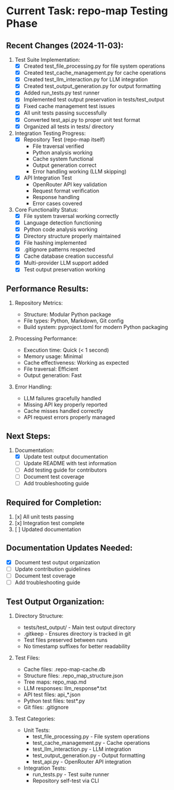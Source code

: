 # Current Task: repo-map Testing Phase

## Recent Changes (2024-11-03):

1. Test Suite Implementation:
   - [x] Created test_file_processing.py for file system operations
   - [x] Created test_cache_management.py for cache operations
   - [x] Created test_llm_interaction.py for LLM integration
   - [x] Created test_output_generation.py for output formatting
   - [x] Added run_tests.py test runner
   - [x] Implemented test output preservation in tests/test_output
   - [x] Fixed cache management test issues
   - [x] All unit tests passing successfully
   - [x] Converted test_api.py to proper unit test format
   - [x] Organized all tests in tests/ directory

2. Integration Testing Progress:
   - [x] Repository Test (repo-map itself)
     * File traversal verified
     * Python analysis working
     * Cache system functional
     * Output generation correct
     * Error handling working (LLM skipping)
   - [x] API Integration Test
     * OpenRouter API key validation
     * Request format verification
     * Response handling
     * Error cases covered

3. Core Functionality Status:
   - [x] File system traversal working correctly
   - [x] Language detection functioning
   - [x] Python code analysis working
   - [x] Directory structure properly maintained
   - [x] File hashing implemented
   - [x] .gitignore patterns respected
   - [x] Cache database creation successful
   - [x] Multi-provider LLM support added
   - [x] Test output preservation working

## Performance Results:

1. Repository Metrics:
   - Structure: Modular Python package
   - File types: Python, Markdown, Git config
   - Build system: pyproject.toml for modern Python packaging

2. Processing Performance:
   - Execution time: Quick (< 1 second)
   - Memory usage: Minimal
   - Cache effectiveness: Working as expected
   - File traversal: Efficient
   - Output generation: Fast

3. Error Handling:
   - LLM failures gracefully handled
   - Missing API key properly reported
   - Cache misses handled correctly
   - API request errors properly managed

## Next Steps:

1. Documentation:
   - [x] Update test output documentation
   - [ ] Update README with test information
   - [ ] Add testing guide for contributors
   - [ ] Document test coverage
   - [ ] Add troubleshooting guide

## Required for Completion:
1. [x] All unit tests passing
2. [x] Integration test complete
3. [ ] Updated documentation

## Documentation Updates Needed:
- [x] Document test output organization
- [ ] Update contribution guidelines
- [ ] Document test coverage
- [ ] Add troubleshooting guide

## Test Output Organization:

1. Directory Structure:
   - tests/test_output/ - Main test output directory
   - .gitkeep - Ensures directory is tracked in git
   - Test files preserved between runs
   - No timestamp suffixes for better readability

2. Test Files:
   - Cache files: .repo-map-cache.db
   - Structure files: .repo_map_structure.json
   - Tree maps: repo_map.md
   - LLM responses: llm_response*.txt
   - API test files: api_*.json
   - Python test files: test*.py
   - Git files: .gitignore

3. Test Categories:
   - Unit Tests:
     * test_file_processing.py - File system operations
     * test_cache_management.py - Cache operations
     * test_llm_interaction.py - LLM integration
     * test_output_generation.py - Output formatting
     * test_api.py - OpenRouter API integration
   - Integration Tests:
     * run_tests.py - Test suite runner
     * Repository self-test via CLI
